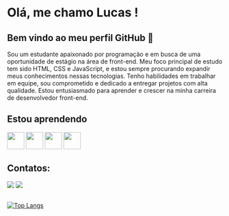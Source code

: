 # Olá, me chamo Lucas ! 
## Bem vindo ao meu perfil GitHub 👋

Sou um estudante apaixonado por programação e em busca de uma oportunidade de estágio na área de front-end. Meu foco principal de estudo tem sido HTML, CSS e JavaScript, e estou sempre procurando expandir meus conhecimentos nessas tecnologias. Tenho habilidades em trabalhar em equipe, sou comprometido e dedicado a entregar projetos com alta qualidade. Estou entusiasmado para aprender e crescer na minha carreira de desenvolvedor front-end.

## Estou aprendendo
 <img src="https://cdn.jsdelivr.net/gh/devicons/devicon/icons/html5/html5-original.svg" width="40" height="40"/> <img src="https://cdn.jsdelivr.net/gh/devicons/devicon/icons/css3/css3-original.svg" width="40" height="40"/> <img src="https://cdn.jsdelivr.net/gh/devicons/devicon/icons/javascript/javascript-original.svg"  width="40" height="40"/>  <img src="https://cdn.jsdelivr.net/gh/devicons/devicon/icons/git/git-original.svg" width="40" height="40"/>

## Contatos:

<div>

<a href = "mailto:lucadez01@gmail.com"><img src="https://img.shields.io/badge/Gmail-D14836?style=for-the-badge&logo=gmail&logoColor=white" target="_blank"></a>
<a href="https://www.linkedin.com/in/lucasbomfim10" target="_blank"><img src="https://img.shields.io/badge/-LinkedIn-%230077B5?style=for-the-badge&logo=linkedin&logoColor=white" target="_blank"></a>   
</div>
 
 ##
[![Top Langs](https://github-readme-stats.vercel.app/api/top-langs/?username=LucasBomfim10&layout=compact)](https://github.com/LucasBomfim10/github-readme-stats)
          
<!---
LucasBomfim10/LucasBomfim10 is a ✨ special ✨ repository because its `README.md` (this file) appears on your GitHub profile.
You can click the Preview link to take a look at your changes.
--->
